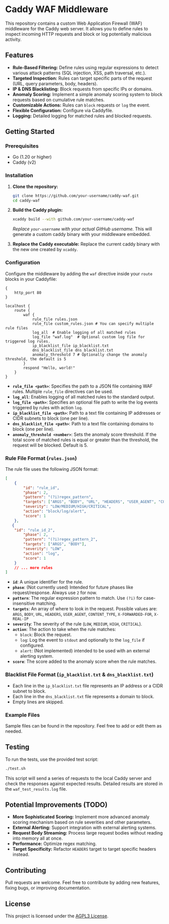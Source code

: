 # Caddy WAF Middleware

This repository contains a custom Web Application Firewall (WAF) middleware for the Caddy web server. It allows you to define rules to inspect incoming HTTP requests and block or log potentially malicious activity.

## Features

*   **Rule-Based Filtering:** Define rules using regular expressions to detect various attack patterns (SQL injection, XSS, path traversal, etc.).
*   **Targeted Inspection:** Rules can target specific parts of the request (URL, query parameters, body, headers).
*   **IP & DNS Blacklisting:** Block requests from specific IPs or domains.
*   **Anomaly Scoring:** Implement a simple anomaly scoring system to block requests based on cumulative rule matches.
*   **Customizable Actions:** Rules can `block` requests or `log` the event.
*   **Flexible Configuration:** Configure via Caddyfile.
*   **Logging:** Detailed logging for matched rules and blocked requests.

## Getting Started

### Prerequisites

*   Go (1.20 or higher)
*   Caddy (v2)

### Installation

1.  **Clone the repository:**

    ```bash
    git clone https://github.com/your-username/caddy-waf.git
    cd caddy-waf
    ```

2.  **Build the Caddy plugin:**

    ```bash
    xcaddy build --with github.com/your-username/caddy-waf
    ```
    *Replace `your-username` with your actual GitHub username.*
    This will generate a custom caddy binary with your middleware embedded.

3. **Replace the Caddy executable:**
    Replace the current caddy binary with the new one created by `xcaddy`.

### Configuration

Configure the middleware by adding the `waf` directive inside your `route` blocks in your Caddyfile:

```caddyfile
{
    http_port 80
}

localhost {
    route {
        waf {
            rule_file rules.json
            rule_file custom_rules.json # You can specify multiple rule files
            log_all  # Enable logging of all matched rules
            log_file "waf.log"  # Optional custom log file for triggered log rules.
            ip_blacklist_file ip_blacklist.txt
            dns_blacklist_file dns_blacklist.txt
            anomaly_threshold 7 # Optionally change the anomaly threshold, the default is 5
        }
        respond "Hello, world!"
    }
}
```

*   **`rule_file <path>`**: Specifies the path to a JSON file containing WAF rules. Multiple `rule_file` directives can be used.
*   **`log_all`**: Enables logging of all matched rules to the standard output.
*   **`log_file <path>`**: Specifies an optional file path to write the log events triggered by rules with action `log`.
*   **`ip_blacklist_file <path>`**: Path to a text file containing IP addresses or CIDR subnets to block (one per line).
*   **`dns_blacklist_file <path>`**: Path to a text file containing domains to block (one per line).
*   **`anomaly_threshold <number>`**: Sets the anomaly score threshold. If the total score of matched rules is equal or greater than the threshold, the request will be blocked. Default is 5.

### Rule File Format (`rules.json`)

The rule file uses the following JSON format:

```json
[
    {
        "id": "rule_id",
        "phase": 2,
        "pattern": "(?i)regex_pattern",
        "targets": ["ARGS", "BODY", "URL", "HEADERS", "USER_AGENT", "CONTENT_TYPE", "X-FORWARDED-FOR", "X-REAL-IP"],
        "severity": "LOW/MEDIUM/HIGH/CRITICAL",
        "action": "block/log/alert",
        "score": 1
    },
   {
    "id": "rule_id_2",
        "phase": 2,
        "pattern": "(?i)regex_pattern_2",
        "targets": ["ARGS", "BODY"],
        "severity": "LOW",
        "action": "log",
        "score": 1
    }
    // ... more rules
]
```

*   **`id`**: A unique identifier for the rule.
*   **`phase`**:  (Not currently used) Intended for future phases like request/response. Always use `2` for now.
*   **`pattern`**: The regular expression pattern to match. Use `(?i)` for case-insensitive matching.
*   **`targets`**: An array of where to look in the request. Possible values are: `ARGS`, `BODY`, `URL`, `HEADERS`, `USER_AGENT`, `CONTENT_TYPE`, `X-FORWARDED-FOR`, `X-REAL-IP`
*   **`severity`**: The severity of the rule (`LOW`, `MEDIUM`, `HIGH`, `CRITICAL`).
*   **`action`**: The action to take when the rule matches:
    *   `block`: Block the request.
    *   `log`: Log the event to `stdout` and optionally to the `log_file` if configured.
    *   `alert`: (Not implemented) intended to be used with an external alerting system.
*   **`score`**: The score added to the anomaly score when the rule matches.

### Blacklist File Format (`ip_blacklist.txt` & `dns_blacklist.txt`)

*   Each line in the `ip_blacklist.txt` file represents an IP address or a CIDR subnet to block.
*   Each line in the `dns_blacklist.txt` file represents a domain to block.
* Empty lines are skipped.

### Example Files

Sample files can be found in the repository. Feel free to add or edit them as needed.

## Testing

To run the tests, use the provided test script:

```bash
./test.sh
```

This script will send a series of requests to the local Caddy server and check the responses against expected results. Detailed results are stored in the `waf_test_results.log` file.

## Potential Improvements (TODO)

*   **More Sophisticated Scoring:** Implement more advanced anomaly scoring mechanism based on rule severities and other parameters.
*   **External Alerting:** Support integration with external alerting systems.
*   **Request Body Streaming:** Process large request bodies without reading into memory all at once.
*   **Performance:** Optimize regex matching.
*   **Target Specificity:** Refactor `HEADERS` target to target specific headers instead.

## Contributing

Pull requests are welcome. Feel free to contribute by adding new features, fixing bugs, or improving documentation.

## License

This project is licensed under the [AGPL3 License](LICENSE).
